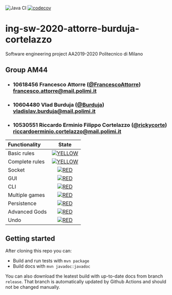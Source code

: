 ![Java CI](https://github.com/rickycorte/ing-sw-2020-attorre-burduja-cortelazzo/workflows/Java%20CI/badge.svg)
[![codecov](https://codecov.io/gh/rickycorte/ing-sw-2020-attorre-burduja-cortelazzo/branch/master/graph/badge.svg?token=52N59J99Y8)](https://codecov.io/gh/rickycorte/ing-sw-2020-attorre-burduja-cortelazzo)



# ing-sw-2020-attorre-burduja-cortelazzo
Software engineering project AA2019-2020 Politecnico di Milano

## Group AM44

- ### 10618456 Francesco Attorre ([@FrancescoAttorre](https://github.com/FrancescoAttorre)) <br> francesco.attorre@mail.polimi.it

- ### 10604480 Vlad Burduja ([@Burduja](https://github.com/Burduja)) <br> vladislav.burduja@mail.polimi.it

- ### 10530551 Riccardo Erminio Filippo  Cortelazzo ([@rickycorte](https://github.com/rickycorte)) <br> riccardoerminio.cortelazzo@mail.polimi.it


| Functionality | State |
|:-----------------------|:------------------------------------:|
| Basic rules | [![YELLOW](https://placehold.it/15/ffdd00/ffdd00)](#) |
| Complete rules | [![YELLOW](https://placehold.it/15/ffdd00/ffdd00)](#) |
| Socket | [![RED](https://placehold.it/15/f03c15/f03c15)](#) |
| GUI | [![RED](https://placehold.it/15/f03c15/f03c15)](#) |
| CLI | [![RED](https://placehold.it/15/f03c15/f03c15)](#) |
| Multiple games | [![RED](https://placehold.it/15/f03c15/f03c15)](#) |
| Persistence | [![RED](https://placehold.it/15/f03c15/f03c15)](#) |
| Advanced Gods | [![RED](https://placehold.it/15/f03c15/f03c15)](#) |
| Undo | [![RED](https://placehold.it/15/f03c15/f03c15)](#) |

<!--
[![RED](https://placehold.it/15/f03c15/f03c15)](#)
[![YELLOW](https://placehold.it/15/ffdd00/ffdd00)](#)
[![GREEN](https://placehold.it/15/44bb44/44bb44)](#)
-->

## Getting started

After cloning this repo you can:
- Build and run tests with `mvn package`
- Build docs with `mvn javadoc:javadoc`

You can also download the leatest build with up-to-date docs from branch `release`. That branch is automatically updated by Github Actions and should not be changed manually.

